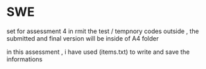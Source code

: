 # SWE
set for assessment 4 in rmit 
the test / tempnory codes outside , the submitted and final version will be inside of A4 folder

in this assessment , i have used (items.txt) to write and save the informations 
